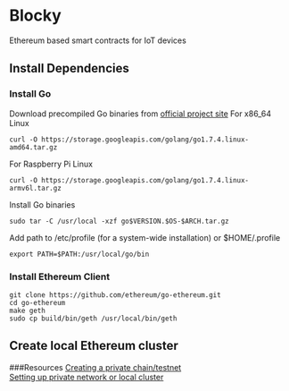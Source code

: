 # Blocky
Ethereum based smart contracts for IoT devices

## Install Dependencies

### Install Go
Download precompiled Go binaries from [official project site](https://golang.org/dl)
For x86_64 Linux
```
curl -O https://storage.googleapis.com/golang/go1.7.4.linux-amd64.tar.gz
```
For Raspberry Pi Linux
```
curl -O https://storage.googleapis.com/golang/go1.7.4.linux-armv6l.tar.gz
```
Install Go binaries
```
sudo tar -C /usr/local -xzf go$VERSION.$OS-$ARCH.tar.gz
```
Add path to /etc/profile (for a system-wide installation) or $HOME/.profile
```
export PATH=$PATH:/usr/local/go/bin
```

### Install Ethereum Client
```
git clone https://github.com/ethereum/go-ethereum.git
cd go-ethereum
make geth
sudo cp build/bin/geth /usr/local/bin/geth
```

## Create local Ethereum cluster

###Resources
[Creating a private chain/testnet](https://souptacular.gitbooks.io/ethereum-tutorials-and-tips-by-hudson/content/private-chain.html)  
[Setting up private network or local cluster](https://github.com/ethereum/go-ethereum/wiki/Setting-up-private-network-or-local-cluster)

